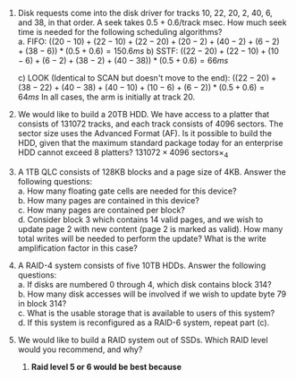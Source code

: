 
1. Disk requests come into the disk driver for tracks 10, 22, 20, 2, 40, 6, and 38, in that order. A seek takes 0.5 + 0.6/track msec. How much seek time is needed for the following scheduling algorithms?  
	a. FIFO: $((20-10) + (22-10) + (22-20) + (20-2) + (40-2) + (6-2) + (38-6))*(0.5+0.6)=150.6ms$
	b) SSTF: $((22-20)+(22-10)+(10-6)+(6-2)+(38-2)+(40-38))*(0.5+0.6)=66ms$
	
	c) LOOK (Identical to SCAN but doesn't move to the end): $((22-20)+(38-22)+(40-38)+(40-10)+(10-6)+(6-2))*(0.5+0.6)=64ms$ 
	In all cases, the arm is initially at track 20.  
2. We would like to build a 20TB HDD. We have access to a platter that consists of 131072 tracks, and each track consists of 4096 sectors. The sector size uses the Advanced Format  (AF). Is it possible to build the HDD, given that the maximum standard package today for an enterprise HDD cannot exceed 8 platters? $131072\times{4096}\text{ sectors}\times_{4}$ 
3. A 1TB QLC consists of 128KB blocks and a page size of 4KB. Answer the following questions:  
	a. How many floating gate cells are needed for this device?  
	b. How many pages are contained in this device?  
	c. How many pages are contained per block?  
	d. Consider block 3 which contains 14 valid pages, and we wish to update page 2 with new content (page 2 is marked as valid). How many total writes will be needed to perform the update? What is the write amplification factor in this case?  
4. A RAID-4 system consists of five 10TB HDDs. Answer the following questions:  
	a. If disks are numbered 0 through 4, which disk contains block 314?  
	b. How many disk accesses will be involved if we wish to update byte 79 in block 314?  
	c. What is the usable storage that is available to users of this system?  
	d. If this system is reconfigured as a RAID-6 system, repeat part (c).  
1. We would like to build a RAID system out of SSDs. Which RAID level would you recommend, and why?
	1. **Raid level 5 or 6 would be best because**